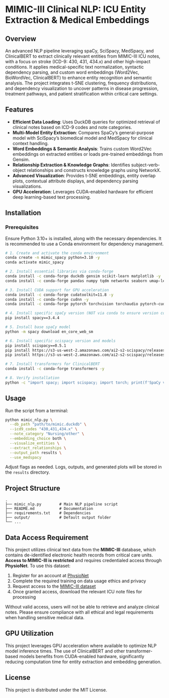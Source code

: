 # MIMIC-III Clinical NLP: ICU Entity Extraction & Medical Embeddings

## Overview
An advanced NLP pipeline leveraging spaCy, SciSpacy, MedSpacy, and ClinicalBERT to extract clinically relevant entities from MIMIC-III ICU notes, with a focus on stroke (ICD-9: 430, 431, 434.x) and other high-impact conditions. It applies medical-specific text normalization, syntactic dependency parsing, and custom word embeddings (Word2Vec, BioWordVec, ClinicalBERT) to enhance entity recognition and semantic analysis. The project integrates t-SNE clustering, frequency distributions, and dependency visualization to uncover patterns in disease progression, treatment pathways, and patient stratification within critical care settings.

## Features
- **Efficient Data Loading**: Uses DuckDB queries for optimized retrieval of clinical notes based on ICD-9 codes and note categories.
- **Multi-Model Entity Extraction**: Compares SpaCy’s general-purpose model with SciSpacy’s biomedical model and MedSpacy for clinical context handling.
- **Word Embeddings & Semantic Analysis**: Trains custom Word2Vec embeddings on extracted entities or loads pre-trained embeddings from Gensim.
- **Relationship Extraction & Knowledge Graphs**: Identifies subject-verb-object relationships and constructs knowledge graphs using NetworkX.
- **Advanced Visualization**: Provides t-SNE embeddings, entity overlap plots, contextual attribute displays, and dependency parsing visualizations.
- **GPU Acceleration**: Leverages CUDA-enabled hardware for efficient deep learning-based text processing.

## Installation
### Prerequisites
Ensure Python 3.10+ is installed, along with the necessary dependencies. It is recommended to use a Conda environment for dependency management.

```bash
# 1. Create and activate the conda environment
conda create -n mimic_spacy python=3.10 -y
conda activate mimic_spacy

# 2. Install essential libraries via conda-forge
conda install -c conda-forge duckdb gensim scikit-learn matplotlib -y
conda install -c conda-forge pandas numpy tqdm networkx seaborn umap-learn matplotlib-venn -y

# 3. Install CUDA support for GPU acceleration
conda install -c conda-forge cudatoolkit=11.8 -y
conda install -c conda-forge cudnn -y
conda install -c conda-forge pytorch torchvision torchaudio pytorch-cuda=11.8 -y

# 4. Install specific spaCy version (NOT via conda to ensure version control)
pip install spacy==3.4.4

# 5. Install base spaCy model
python -m spacy download en_core_web_sm

# 6. Install specific scispacy version and models
pip install scispacy==0.5.1
pip install https://s3-us-west-2.amazonaws.com/ai2-s2-scispacy/releases/v0.5.1/en_core_sci_md-0.5.1.tar.gz
pip install https://s3-us-west-2.amazonaws.com/ai2-s2-scispacy/releases/v0.5.1/en_ner_bc5cdr_md-0.5.1.tar.gz

# 7. Install transformers for ClinicalBERT
conda install -c conda-forge transformers -y

# 8. Verify installation
python -c "import spacy; import scispacy; import torch; print(f'SpaCy version: {spacy.__version__}'); print(f'GPU Available: {torch.cuda.is_available()}')"
```

## Usage
Run the script from a terminal:

```bash
python mimic_nlp.py \
  --db_path "path/to/mimic.duckdb" \
  --icd9_codes "430,431,434.x" \
  --note_category "Nursing/other" \
  --embedding_choice both \
  --visualize_entities \
  --extract_relationships \
  --output_path results \
  --use_medspacy
```

Adjust flags as needed. Logs, outputs, and generated plots will be stored in the `results` directory.

## Project Structure
```
.
├── mimic_nlp.py        # Main NLP pipeline script
├── README.md           # Documentation
├── requirements.txt    # Dependencies
├── output/             # Default output folder
└── ...
```

## Data Access Requirement
This project utilizes clinical text data from the **MIMIC-III** database, which contains de-identified electronic health records from critical care units. **Access to MIMIC-III is restricted** and requires credentialed access through **PhysioNet**. To use this dataset:

1. Register for an account at [PhysioNet](https://physionet.org/)
2. Complete the required training on data usage ethics and privacy
3. Request access to the [MIMIC-III dataset](https://physionet.org/content/mimiciii/1.4/)
4. Once granted access, download the relevant ICU note files for processing

Without valid access, users will not be able to retrieve and analyze clinical notes. Please ensure compliance with all ethical and legal requirements when handling sensitive medical data.

## GPU Utilization
This project leverages GPU acceleration where available to optimize NLP model inference times. The use of ClinicalBERT and other transformer-based models benefits from CUDA-enabled hardware, significantly reducing computation time for entity extraction and embedding generation.

## License
This project is distributed under the MIT License.
